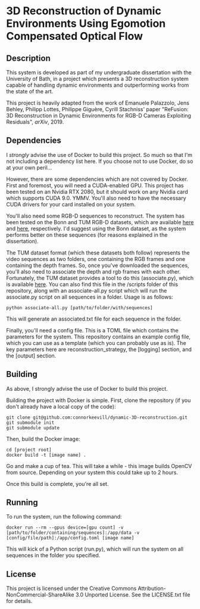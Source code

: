 # 3D Reconstruction of Dynamic Environments Using Egomotion Compensated Optical Flow

## Description
This system is developed as part of my undergraduate dissertation with the University of Bath, in a project which 
presents a 3D reconstruction system capable of handling dynamic environments and outperforming works from the state of 
the art.

This project is heavily adapted from the work of Emanuele Palazzolo, Jens Behley, Philipp Lottes, Philippe Giguère, Cyrill Stachniss'
paper "ReFusion: 3D Reconstruction in Dynamic Environments for RGB-D Cameras Exploiting Residuals", _arXiv_, 2019.

## Dependencies
I *strongly* advise the use of Docker to build this project. So much so that I'm not including a dependency list here.
If you choose not to use Docker, do so at your own peril...

However, there are some dependencies which are not covered by Docker. First and foremost, you will need a 
CUDA-enabled GPU.
This project has been tested on an Nvidia RTX 2080, but it should work on any Nvidia card which supports CUDA 9.0. YMMV.
You'll also need to have the necessary CUDA drivers for your card installed on your system.

You'll also need some RGB-D sequences to reconstruct. The system has been tested on the Bonn and TUM RGB-D datasets,
which are available [here](https://www.ipb.uni-bonn.de/data/rgbd-dynamic-dataset/) and 
[here](https://vision.in.tum.de/data/datasets/rgbd-dataset/download), respectively.
I'd suggest using the Bonn dataset, as the system performs better on these sequences (for reasons explained in the dissertation).

The TUM dataset format (which these datasets both follow) represents the video sequences as two folders, one containing
the RGB frames and one containing the depth frames.
So, once you've downloaded the sequences, you'll also need to associate the depth and rgb frames with each other.
Fortunately, the TUM dataset provides a tool to do this (associate.py), which is available [here](https://vision.in.tum.de/data/datasets/rgbd-dataset/tools).
You can also find this file in the /scripts folder of this repository, along with an associate-all.py script which will
run the associate.py script on all sequences in a folder.
Usage is as follows:
```
python associate-all.py [path/to/folder/with/sequences]
```
This will generate an associated.txt file for each sequence in the folder.

Finally, you'll need a config file. This is a TOML file which contains the parameters for the system.
This repository contains an example config file, which you can use as a template (which you can probably use as is).
The key parameters here are reconstruction_strategy, the [logging] section, and the [output] section.

## Building
As above, I strongly advise the use of Docker to build this project.

Building the project with Docker is simple.
First, clone the repository (if you don't already have a local copy of the code):
```
git clone git@github.com:connorkeevill/dynamic-3D-reconstruction.git
git submodule init
git submodule update
```
Then, build the Docker image:
```
cd [project root]
docker build -t [image name] .
```
Go and make a cup of tea. This will take a while - this image builds OpenCV from source. Depending on your system this could take up to 2 hours.

Once this build is complete, you're all set.

## Running
To run the system, run the following command:
```
docker run --rm --gpus device=[gpu count] -v [path/to/folder/containing/sequences]:/app/data -v [config/file/path]:/app/config.toml [image name]
```
This will kick of a Python script (run.py), which will run the system on all sequences in the folder you specified.

## License

This project is licensed under the Creative Commons Attribution-NonCommercial-ShareAlike 3.0 Unported License. See the LICENSE.txt file for details.
